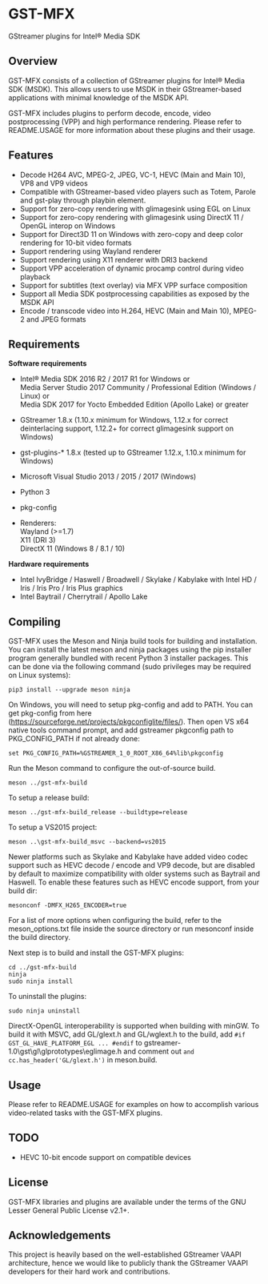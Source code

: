 GST-MFX
==============
GStreamer plugins for Intel&reg; Media SDK


Overview
--------
GST-MFX consists of a collection of GStreamer plugins for Intel&reg; Media SDK (MSDK).
This allows users to use MSDK in their GStreamer-based applications with minimal knowledge of 
the MSDK API.

GST-MFX includes plugins to perform decode, encode, video postprocessing (VPP)
and high performance rendering. Please refer to README.USAGE for more information about these
plugins and their usage.


Features
--------
 - Decode H264 AVC, MPEG-2, JPEG, VC-1, HEVC (Main and Main 10), VP8 and VP9 videos
 - Compatible with GStreamer-based video players such as Totem, Parole and gst-play
   through playbin element.
 - Support for zero-copy rendering with glimagesink using EGL on Linux
 - Support for zero-copy rendering with glimagesink using DirectX 11 / OpenGL interop on Windows
 - Support for Direct3D 11 on Windows with zero-copy and deep color rendering for 10-bit video formats
 - Support rendering using Wayland renderer
 - Support rendering using X11 renderer with DRI3 backend
 - Support VPP acceleration of dynamic procamp control during video playback
 - Support for subtitles (text overlay) via MFX VPP surface composition
 - Support all Media SDK postprocessing capabilities as exposed by the MSDK API
 - Encode / transcode video into H.264, HEVC (Main and Main 10), MPEG-2 and JPEG formats


Requirements
------------

**Software requirements**

  * Intel&reg; Media SDK 2016 R2 / 2017 R1 for Windows or  
    Media Server Studio 2017 Community / Professional Edition (Windows / Linux) or  
    Media SDK 2017 for Yocto Embedded Edition (Apollo Lake) or greater
  * GStreamer 1.8.x (1.10.x minimum for Windows, 1.12.x for correct deinterlacing support, 1.12.2+ for correct glimagesink support on Windows)
  * gst-plugins-* 1.8.x (tested up to GStreamer 1.12.x, 1.10.x minimum for Windows)
  * Microsoft Visual Studio 2013 / 2015 / 2017 (Windows)
  * Python 3
  * pkg-config
 
  * Renderers:  
    Wayland (>=1.7)  
    X11 (DRI 3)  
    DirectX 11 (Windows 8 / 8.1 / 10)

**Hardware requirements**

  * Intel IvyBridge / Haswell / Broadwell / Skylake / Kabylake with Intel HD / Iris / Iris Pro / Iris Plus graphics
  * Intel Baytrail / Cherrytrail / Apollo Lake


Compiling
---------
GST-MFX uses the Meson and Ninja build tools for building and installation.
You can install the latest meson and ninja packages using the pip installer program generally bundled with recent Python 3 installer packages.
This can be done via the following command (sudo privileges may be required on Linux systems):

	pip3 install --upgrade meson ninja

On Windows, you will need to setup pkg-config and add to PATH.
You can get pkg-config from here (https://sourceforge.net/projects/pkgconfiglite/files/).
Then open VS x64 native tools command prompt, and add gstreamer pkgconfig path to PKG_CONFIG_PATH if not already done:

	set PKG_CONFIG_PATH=%GSTREAMER_1_0_ROOT_X86_64%lib\pkgconfig

Run the Meson command to configure the out-of-source build.

	meson ../gst-mfx-build

To setup a release build:

	meson ../gst-mfx-build_release --buildtype=release
	
To setup a VS2015 project:

	meson ..\gst-mfx-build_msvc --backend=vs2015
		
Newer platforms such as Skylake and Kabylake have added video codec support such as HEVC decode / encode and VP9 decode,
but are disabled by default to maximize compatibility with older systems such as Baytrail and Haswell.
To enable these features such as HEVC encode support, from your build dir:

	mesonconf -DMFX_H265_ENCODER=true

For a list of more options when configuring the build, refer to the meson_options.txt file inside the source directory or run mesonconf inside the build directory.

Next step is to build and install the GST-MFX plugins:

	cd ../gst-mfx-build
	ninja
	sudo ninja install

To uninstall the plugins:

	sudo ninja uninstall

DirectX-OpenGL interoperability is supported when building with minGW. To build it with MSVC, add GL/glext.h and GL/wglext.h to the build, add `#if GST_GL_HAVE_PLATFORM_EGL ... #endif` to gstreamer-1.0\gst\gl\glprototypes\eglimage.h and comment out `and cc.has_header('GL/glext.h')` in meson.build.

Usage
-----
Please refer to README.USAGE for examples on how to accomplish various
video-related tasks with the GST-MFX plugins.


TODO
----
 - HEVC 10-bit encode support on compatible devices


License
-------
GST-MFX libraries and plugins are available under the
terms of the GNU Lesser General Public License v2.1+.


Acknowledgements
----------------
This project is heavily based on the well-established GStreamer VAAPI architecture, hence we would
like to publicly thank the GStreamer VAAPI developers for their hard work and contributions.

